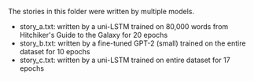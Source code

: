 The stories in this folder were written by multiple models.

- story_a.txt: written by a uni-LSTM trained on 80,000 words from Hitchiker's Guide to the Galaxy for 20 epochs
- story_b.txt: written by a fine-tuned GPT-2 (small) trained on the entire dataset for 10 epochs
- story_c.txt: written by a uni-LSTM trained on entire dataset for 17 epochs
